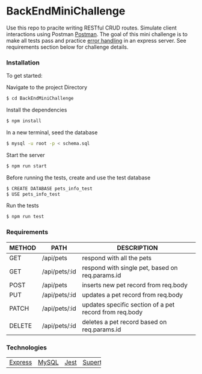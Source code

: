 # BackEndMiniChallenge

Use this repo to pracite writing RESTful CRUD routes. Simulate client interactions using Postman <a href="https://www.postman.com/downloads/">Postman</a>. The goal of this mini challenge is to make all tests pass and practice <a href="http://expressjs.com/en/guide/error-handling.html">error handling</a> in an express server. See requirements section below for challenge details.

### Installation

To get started:

Navigate to the project Directory

```sh
$ cd BackEndMiniChallenge
```

Install the dependencies

```sh
$ npm install
```

In a new terminal, seed the database

```sh
$ mysql -u root -p < schema.sql
```

Start the server

```sh
$ npm run start
```

Before running the tests, create and use the test database

```sh
$ CREATE DATABASE pets_info_test
$ USE pets_info_test
```

Run the tests

```sh
$ npm run test
```

### Requirements

| METHOD | PATH          | DESCRIPTION                                            |
| ------ | ------------- | ------------------------------------------------------ |
| GET    | /api/pets     | respond with all the pets                              |
| GET    | /api/pets/:id | respond with single pet, based on req.params.id        |
| POST   | /api/pets     | inserts new pet record from req.body                   |
| PUT    | /api/pets/:id | updates a pet record from req.body                     |
| PATCH  | /api/pets/:id | updates specific section of a pet record from req.body |
| DELETE | /api/pets/:id | deletes a pet record based on req.params.id            |

### Technologies

<table style="width:50%">
  <tr>
    <td><a href="http://expressjs.com">Express</a></td>
     <td><a href="https://www.mysql.com/">MySQL</a></td>
    <td><a href="https://jestjs.io/">Jest</a></td>
    <td><a href="https://www.npmjs.com/package/supertest">Supertest</a></td>

  </tr>
</table>
